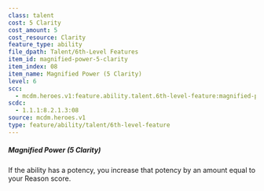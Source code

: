 ```yaml
---
class: talent
cost: 5 Clarity
cost_amount: 5
cost_resource: Clarity
feature_type: ability
file_dpath: Talent/6th-Level Features
item_id: magnified-power-5-clarity
item_index: 08
item_name: Magnified Power (5 Clarity)
level: 6
scc:
  - mcdm.heroes.v1:feature.ability.talent.6th-level-feature:magnified-power-5-clarity
scdc:
  - 1.1.1:8.2.1.3:08
source: mcdm.heroes.v1
type: feature/ability/talent/6th-level-feature
---
```


##### Magnified Power (5 Clarity)

If the ability has a potency, you increase that potency by an amount equal to your Reason score.
